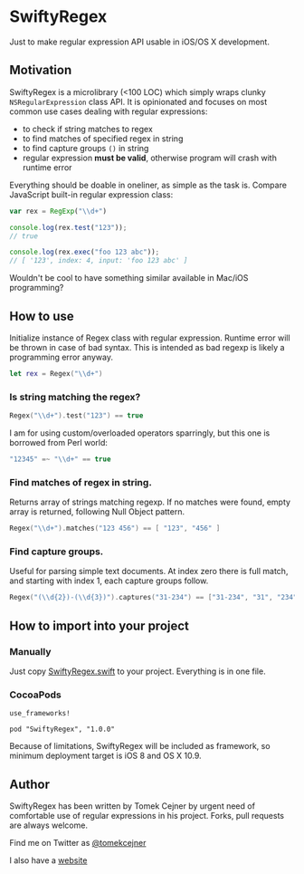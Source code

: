 # SwiftyRegex

Just to make regular expression API usable in iOS/OS X development.

## Motivation

SwiftyRegex is a microlibrary (<100 LOC) which simply wraps clunky `NSRegularExpression` class API.
It is opinionated and focuses on most common use cases dealing with regular expressions:

* to check if string matches to regex
* to find matches of specified regex in string
* to find capture groups `()` in string
* regular expression **must be valid**, otherwise program will crash with runtime error

Everything should be doable in oneliner, as simple as the task is.
Compare JavaScript built-in regular expression class:

```javascript
var rex = RegExp("\\d+")

console.log(rex.test("123")); 
// true

console.log(rex.exec("foo 123 abc")); 
// [ '123', index: 4, input: 'foo 123 abc' ]
```
Wouldn't be cool to have something similar available in Mac/iOS programming?

## How to use

Initialize instance of Regex class with regular expression. Runtime error will be thrown in case of bad syntax. This is intended as bad regexp is likely a programming error anyway.

```swift
let rex = Regex("\\d+")
```
### Is string matching the regex?

```swift
Regex("\\d+").test("123") == true
```

I am for using custom/overloaded operators sparringly, but this one is borrowed from Perl world:

```swift
"12345" =~ "\\d+" == true
```

### Find matches of regex in string. 

Returns array of strings matching regexp. If no matches were found, empty array is returned, following Null Object pattern.

```swift  
Regex("\\d+").matches("123 456") == [ "123", "456" ]  
```

### Find capture groups. 

Useful for parsing simple text documents. At index zero there is full match,
and starting with index 1, each capture groups follow.

```swift
Regex("(\\d{2})-(\\d{3})").captures("31-234") == ["31-234", "31", "234"]
```


## How to import into your project

### Manually
Just copy [SwiftyRegex.swift](https://github.com/tomekc/SwiftyRegex/blob/master/Sources/SwiftyRegex.swift) to your project. Everything is in one file.

### CocoaPods

```
use_frameworks!

pod "SwiftyRegex", "1.0.0"
```

Because of limitations, SwiftyRegex will be included as framework, so minimum deployment target is iOS 8 and OS X 10.9.


## Author

SwiftyRegex has been written by Tomek Cejner by urgent need of comfortable use of regular expressions in his project. Forks, pull requests are always welcome.

Find me on Twitter as [@tomekcejner](http://twitter.com/tomekcejner)

I also have a [website](https://www.japko.net/)


